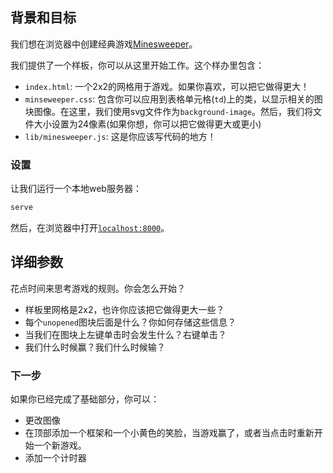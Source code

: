 ## 背景和目标

我们想在浏览器中创建经典游戏[Minesweeper](https://www.google.com/search?tbm=isch&q=minesweeper+windows)。

我们提供了一个样板，你可以从这里开始工作。这个样办里包含：

- `index.html`: 一个2x2的网格用于游戏。如果你喜欢，可以把它做得更大！
- `minseweeper.css`: 包含你可以应用到表格单元格(`td`)上的类，以显示相关的图块图像。在这里，我们使用svg文件作为`background-image`。然后，我们将文件大小设置为24像素(如果你想，你可以把它做得更大或更小)
- `lib/minesweeper.js`: 这是你应该写代码的地方！

### 设置

让我们运行一个本地web服务器：

```bash
serve
```

然后，在浏览器中打开[`localhost:8000`](http://localhost:8000)。

## 详细参数

花点时间来思考游戏的规则。你会怎么开始？

- 样板里网格是2x2，也许你应该把它做得更大一些？
- 每个`unopened`图块后面是什么？你如何存储这些信息？
- 当我们在图块上左键单击时会发生什么？右键单击？
- 我们什么时候赢？我们什么时候输？

### 下一步

如果你已经完成了基础部分，你可以：

- 更改图像
- 在顶部添加一个框架和一个小黄色的笑脸，当游戏赢了，或者当点击时重新开始一个新游戏。
- 添加一个计时器
